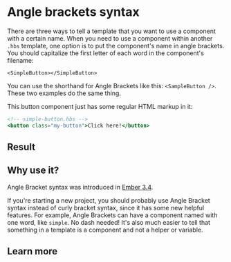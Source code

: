 # Angle brackets syntax

There are three ways to tell a template that you want to use a component with a certain name. When you need to use a component within another `.hbs` template, one option is to put the component's name in angle brackets. You should capitalize the first letter of each word in the component's filename:

```
<SimpleButton></SimpleButton>
```

You can use the shorthand for Angle Brackets like this: `<SampleButton />`. These two examples do the same thing.

This button component just has some regular HTML markup in it:

```hbs
<!-- simple-button.hbs -->
<button class="my-button">Click here!</button>
```

## Result

<SimpleButton></SimpleButton>

## Why use it?

Angle Bracket syntax was introduced in [Ember 3.4](https://blog.emberjs.com/2018/10/07/ember-3-4-released.html).

If you're starting a new project, you should probably use Angle Bracket syntax instead of curly bracket syntax, since it has some new helpful features. For example, Angle Brackets can have a component named with one word, like `simple`. No dash needed! It's also much easier to tell that something in a template is a component and not a helper or variable.

## Learn more